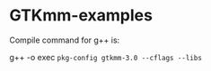 # GTKmm-examples

Compile command for g++ is:

g++ <files to compile> -o exec `pkg-config gtkmm-3.0 --cflags --libs`
